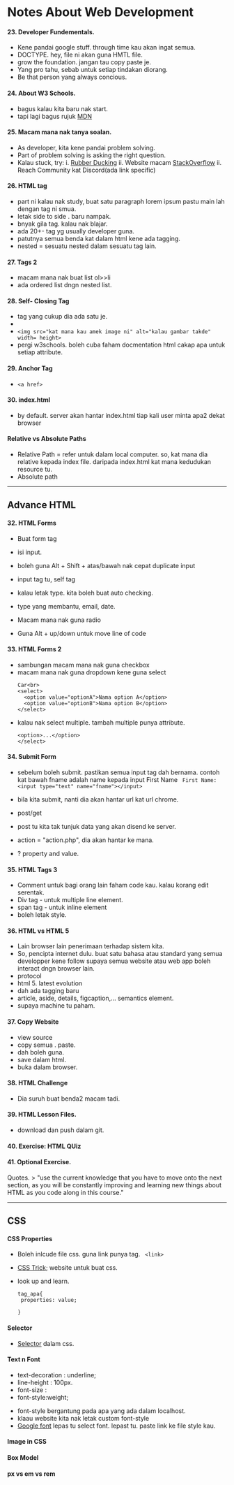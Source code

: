 # Notes About Web Development

#### 23. Developer Fundementals.

* Kene pandai google stuff. through time kau akan ingat semua.
* DOCTYPE. hey, file ni akan guna HMTL file.
* grow the foundation. jangan tau copy paste je.
* Yang pro tahu, sebab untuk setiap tindakan diorang.
* Be that person yang always concious.

#### 24. About W3 Schools.
* bagus kalau kita baru nak start.
* tapi lagi bagus rujuk [MDN](https://developer.mozilla.org/my/)

#### 25. Macam mana nak tanya soalan.
* As developer, kita kene pandai problem solving. 
* Part of problem solving is asking the right question. 
* Kalau stuck,  try:
  i. [Rubber Ducking](https://rubberduckdebugging.com/)
  ii. Website macam [StackOverflow](https://stackoverflow.com/)
  ii. Reach Community kat Discord(ada link specific)

#### 26. HTML tag
* part ni kalau nak study, buat satu paragraph lorem ipsum pastu main lah dengan tag ni smua.
* letak side to side . baru nampak. 
* bnyak gila tag. kalau nak blajar.
* ada 20+- tag yg usually developer guna.
* patutnya semua benda kat dalam html kene ada tagging.
* nested = sesuatu nested dalam sesuatu tag lain.

#### 27. Tags 2
* macam mana nak buat list ol>>li
* ada ordered list dngn nested list.

#### 28. Self- Closing Tag
* tag yang cukup dia ada satu je.
* <br>
* ```<img src="kat mana kau amek image ni" alt="kalau gambar takde" width= height>```
* pergi w3schools. boleh cuba faham docmentation html cakap apa untuk setiap attribute.

#### 29. Anchor Tag
* ```<a href>```

#### 30. index.html
* by default. server akan hantar index.html tiap kali user minta apa2  dekat browser

#### Relative vs Absolute Paths
* Relative Path = refer untuk dalam local computer. so, kat mana dia relative kepada index file. daripada index.html kat mana kedudukan resource tu.
* Absolute path


---
## Advance HTML

#### 32. HTML Forms
* Buat form tag
* isi input.
* boleh guna Alt + Shift + atas/bawah nak cepat duplicate input
* input tag tu, self tag
* kalau letak type. kita boleh buat auto checking.
* type yang membantu, email, date.

* Macam mana nak guna radio
* Guna Alt + up/down untuk move line of code
#### 33. HTML Forms 2
* sambungan macam mana nak guna checkbox
* macam mana nak guna dropdown kene guna select
    ```
    Car<br>
    <select>
      <option value="optionA">Nama option A</option>
      <option value="optionB">Nama option B</option>
    </select>
    ```
* kalau nak select multiple. tambah multiple punya attribute.
    ``` <select multiple>
    <option>...</option>
    </select>
    ```

#### 34. Submit Form
* sebelum boleh submit. pastikan semua input tag dah bernama. contoh kat bawah fname adalah name kepada input First Name
  ``` First Name: <input type="text" name="fname"></input>```

* bila kita submit, nanti dia akan hantar url kat url chrome.
* post/get
* post tu kita tak tunjuk data yang akan disend ke server.
* action = "action.php", dia akan hantar ke mana.
* ? property and value.


#### 35. HTML Tags 3
* Comment untuk bagi orang lain faham code kau. kalau korang edit serentak.
* Div tag - untuk multiple line element.
* span tag - untuk inline element
* boleh letak style.

#### 36. HTML vs HTML 5
* Lain browser lain penerimaan terhadap sistem kita.
* So, pencipta internet dulu. buat satu bahasa atau standard yang semua developper kene follow supaya semua website atau web app boleh interact dngn browser lain.
* protocol
* html 5. latest evolution
* dah ada tagging baru
* article, aside, details, figcaption,... semantics element.
* supaya machine tu paham.


#### 37. Copy Website
*  view source 
* copy semua . paste.
* dah boleh guna.
* save dalam html. 
* buka dalam browser.

#### 38. HTML Challenge
* Dia suruh buat benda2 macam tadi.

#### 39. HTML Lesson Files.
* download dan push dalam git.

#### 40. Exercise: HTML QUiz

#### 41. Optional Exercise.
Quotes. > "use the current knowledge that you have to move onto the next section, as you will be constantly improving and learning new things about HTML as you code along in this course."

---
## CSS

#### CSS Properties
* Boleh inlcude file css. guna link punya tag.
``` <link>```
* [CSS Trick](https://css-tricks.com/); website untuk buat css.
* look up and learn.

     ```
    tag_apa{
      properties: value;

    }
    ```

#### Selector
* [Selector](https://www.w3schools.com/cssref/css_selectors.asp) dalam css.

#### Text n Font
* text-decoration : underline;
* line-height : 100px.
* font-size :
* font-style:weight; 

- font-style bergantung pada apa yang ada dalam localhost.
- klaau website kita nak letak custom font-style
- [Google font](https://fonts.google.com/) lepas tu select font. lepast tu. paste link ke file style kau.

#### Image in CSS


#### Box Model 
#### px vs em vs rem
